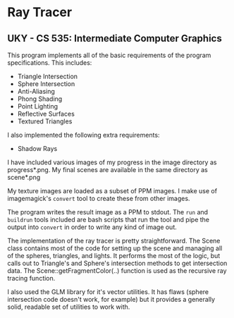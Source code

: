 # Ray Tracer
## UKY - CS 535: Intermediate Computer Graphics

This program implements all of the basic requirements of the program
specifications. This includes:

* Triangle Intersection
* Sphere Intersection
* Anti-Aliasing
* Phong Shading
* Point Lighting
* Reflective Surfaces
* Textured Triangles

I also implemented the following extra requirements:

* Shadow Rays

I have included various images of my progress in the image directory  as
progress*.png. My final scenes are available in the same directory as scene*.png

My texture images are loaded as a subset of PPM images. I make use of
imagemagick's `convert` tool to create these from other images.

The program writes the result image as a PPM to stdout. The `run` and `buildrun`
tools included are bash scripts that run the tool and pipe the output into
`convert` in order to write any kind of image out.

The implementation of the ray tracer is pretty straightforward. The Scene class
contains most of the code for setting up the scene and managing all of the
spheres, triangles, and lights. It performs the most of the logic, but calls out
to Triangle's and Sphere's intersection methods to get intersection data. The
Scene::getFragmentColor(..) function is used as the recursive ray tracing
function. 

I also used the GLM library for it's vector utilities. It has flaws
(sphere intersection code doesn't work, for example) but it provides a generally
solid, readable set of utilities to work with.
